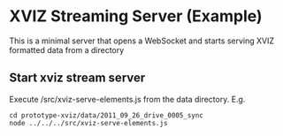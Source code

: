 # XVIZ Streaming Server (Example)

This is a minimal server that opens a WebSocket and starts serving XVIZ formatted data from a directory


## Start xviz stream server

Execute /src/xviz-serve-elements.js from the data directory. E.g.

```
cd prototype-xviz/data/2011_09_26_drive_0005_sync
node ../../../src/xviz-serve-elements.js
```
